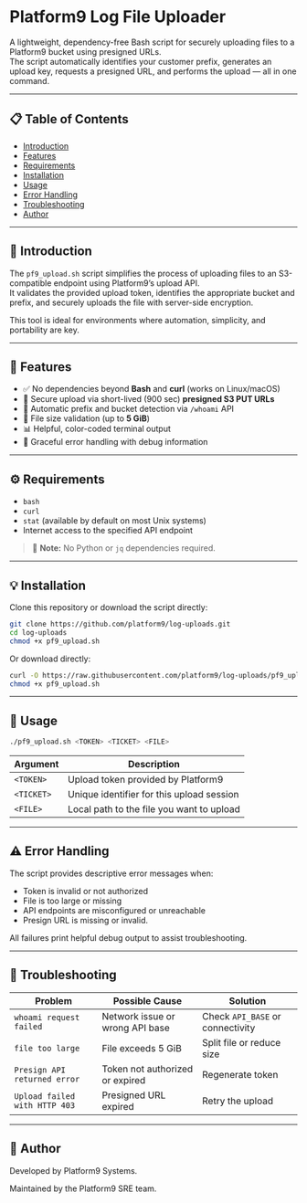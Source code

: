 # Platform9 Log File Uploader

A lightweight, dependency-free Bash script for securely uploading files to a Platform9 bucket using presigned URLs.  
The script automatically identifies your customer prefix, generates an upload key, requests a presigned URL, and performs the upload — all in one command.

---

## 📋 Table of Contents
- [Introduction](#introduction)
- [Features](#features)
- [Requirements](#requirements)
- [Installation](#installation)
- [Usage](#usage)
- [Error Handling](#error-handling)
- [Troubleshooting](#troubleshooting)
- [Author](#author)

---

## 🧭 Introduction

The `pf9_upload.sh` script simplifies the process of uploading files to an S3-compatible endpoint using Platform9’s upload API.  
It validates the provided upload token, identifies the appropriate bucket and prefix, and securely uploads the file with server-side encryption.

This tool is ideal for environments where automation, simplicity, and portability are key.

---

## 🚀 Features
- ✅ No dependencies beyond **Bash** and **curl** (works on Linux/macOS)
- 🔐 Secure upload via short-lived (900 sec) **presigned S3 PUT URLs**
- 🧾 Automatic prefix and bucket detection via `/whoami` API
- 💾 File size validation (up to **5 GiB**)
- 📊 Helpful, color-coded terminal output
- 🧠 Graceful error handling with debug information

---

## ⚙️ Requirements
- `bash`
- `curl`
- `stat` (available by default on most Unix systems)
- Internet access to the specified API endpoint

> 📝 **Note:** No Python or `jq` dependencies required.

---

## 💡 Installation

Clone this repository or download the script directly:

```bash
git clone https://github.com/platform9/log-uploads.git
cd log-uploads
chmod +x pf9_upload.sh
```
Or download directly:
```bash
curl -O https://raw.githubusercontent.com/platform9/log-uploads/pf9_upload.sh
chmod +x pf9_upload.sh
```

---

## 🧰 Usage
```bash
./pf9_upload.sh <TOKEN> <TICKET> <FILE>
```
| Argument   | Description                               |
| ---------- | ----------------------------------------- |
| `<TOKEN>`  | Upload token provided by Platform9        |
| `<TICKET>` | Unique identifier for this upload session |
| `<FILE>`   | Local path to the file you want to upload |

---

## ⚠️ Error Handling

The script provides descriptive error messages when:

- Token is invalid or not authorized
- File is too large or missing
- API endpoints are misconfigured or unreachable
- Presign URL is missing or invalid.

All failures print helpful debug output to assist troubleshooting.

---

## 🧯 Troubleshooting
| Problem                       | Possible Cause                  | Solution                         |
| ----------------------------- | ------------------------------- | -------------------------------- |
| `whoami request failed`       | Network issue or wrong API base | Check `API_BASE` or connectivity |
| `file too large`              | File exceeds 5 GiB              | Split file or reduce size        |
| `Presign API returned error`  | Token not authorized or expired | Regenerate token                 |
| `Upload failed with HTTP 403` | Presigned URL expired           | Retry the upload                 |


---

## 🧩 Author
Developed by Platform9 Systems.

Maintained by the Platform9 SRE team.
